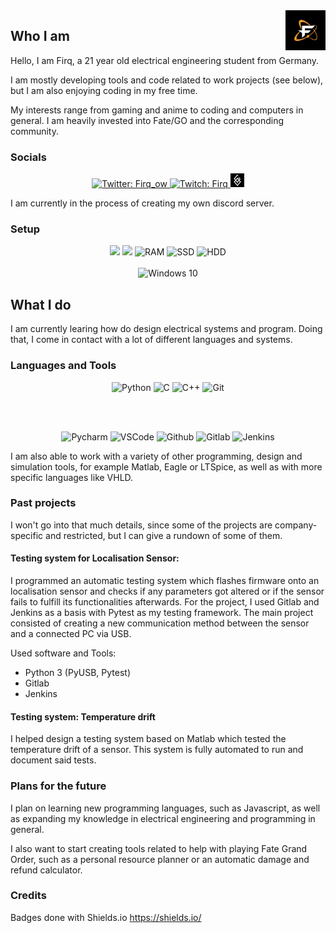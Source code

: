 <img alt="Firq Profile Picture" src="files/images/dark_pfp.png" align="right" width="64" height="64">

## Who I am

Hello, I am Firq, a 21 year old electrical engineering student from Germany. 

I am mostly developing tools and code related to work projects (see below), but I am also enjoying coding in my free time.

My interests range from gaming and anime to coding and computers in general. I am heavily invested into Fate/GO and the corresponding community.

### Socials
<p align='center'>
<a href="https://twitter.com/firq_ow">
<img src="https://img.shields.io/badge/Twitter-Firq__ow-blue?style=for-the-badge&logo=Twitter" alt="Twitter: Firq_ow"/>
</a>

<a href="https://www.twitch.tv/firq">
<img src="https://img.shields.io/badge/Twitch-Firq-blueviolet?style=for-the-badge&logo=Twitch" alt="Twitch: Firq">
</a>

<a href="https://rayshift.io/na/firq">
<img title="Rayshift.io" alt="Rayshift.io" width="22px" src="files/icons/rayshift_icon.png" />
</a>

</p>

I am currently in the process of creating my own discord server.

### Setup

<p align='center'>
<img src="https://img.shields.io/badge/AMD-Ryzen 7 2700X-FF0000?labelColor=grey&style=for-the-badge&logo=AMD" />
<img src="https://img.shields.io/badge/NVIDIA-RTX 2070-76B900?labelColor=grey&style=for-the-badge&logo=NVIDIA" />
<img src="https://img.shields.io/badge/RAM-16GB-5d089b?labelColor=grey&style=for-the-badge" alt="RAM" />
<img src="https://img.shields.io/badge/SSD-500GB-5d089b?labelColor=grey&style=for-the-badge" alt="SSD" />
<img src="https://img.shields.io/badge/HDD-3TB-5d089b?labelColor=grey&style=for-the-badge" alt="HDD" />
<br></br>
<img src="https://img.shields.io/badge/Windows_10-5d089b?style=for-the-badge&logo=windows&logoColor=white" alt="Windows 10"/>
</p>

## What I do

I am currently learing how do design electrical systems and program. Doing that, I come in contact with a lot of different languages and systems.

### Languages and Tools

<p align='center'>
<img src="https://img.shields.io/badge/-Python-blue?style=for-the-badge&logoColor=white&labelColor=000000&logo=Python" alt="Python"/>

<img src="https://img.shields.io/badge/-C-blue?style=for-the-badge&logoColor=white&labelColor=000000&logo=c" alt="C"/>

<img src="https://img.shields.io/badge/-C++-blue?style=for-the-badge&logoColor=white&labelColor=000000&logo=cplusplus" alt="C++"/>

<img src="https://img.shields.io/badge/-Git-blue?style=for-the-badge&logoColor=white&labelColor=000000&logo=git" alt="Git"/>
</p>
<br></br>
<p align='center'>
<img src="https://img.shields.io/badge/-Pycharm-blue?style=for-the-badge&logoColor=white&labelColor=000000&logo=PyCharm" alt="Pycharm"/>

<img src="https://img.shields.io/badge/-VS Code-blue?style=for-the-badge&logoColor=white&labelColor=000000&logo=visualstudiocode" alt="VSCode"/>

<img src="https://img.shields.io/badge/-Github-blue?style=for-the-badge&logoColor=white&labelColor=000000&logo=github" alt="Github"/>

<img src="https://img.shields.io/badge/-Gitlab-blue?style=for-the-badge&logoColor=white&labelColor=000000&logo=gitlab" alt="Gitlab"/>

<img src="https://img.shields.io/badge/-Jenkins-blue?style=for-the-badge&logoColor=white&labelColor=000000&logo=jenkins" alt="Jenkins"/>

</p>

I am also able to work with a variety of other programming, design and simulation tools, for example Matlab, Eagle or LTSpice, as well as with more specific languages like VHLD.

### Past projects

I won't go into that much details, since some of the projects are company-specific and restricted, but I can give a rundown of some of them.

#### Testing system for Localisation Sensor:

I programmed an automatic testing system which flashes firmware onto an localisation sensor and checks if any parameters got altered or if the sensor fails to fulfill its functionalities afterwards. For the project, I used Gitlab and Jenkins as a basis with Pytest as my testing framework. The main project consisted of creating a new communication method between the sensor and a connected PC via USB.

Used software and Tools:
- Python 3 (PyUSB, Pytest)
- Gitlab
- Jenkins

#### Testing system: Temperature drift

I helped design a testing system based on Matlab which tested the temperature drift of a sensor. This system is fully automated to run and document said tests.

### Plans for the future

I plan on learning new programming languages, such as Javascript, as well as expanding my knowledge in electrical engineering and programming in general.

I also want to start creating tools related to help with playing Fate Grand Order, such as a personal resource planner or an automatic damage and refund calculator.

### Credits

Badges done with Shields.io <https://shields.io/>

